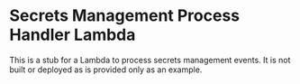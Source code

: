 # Secrets Management Process Handler Lambda

This is a stub for a Lambda to process secrets management events. It is not built or deployed as is provided only as an example.
